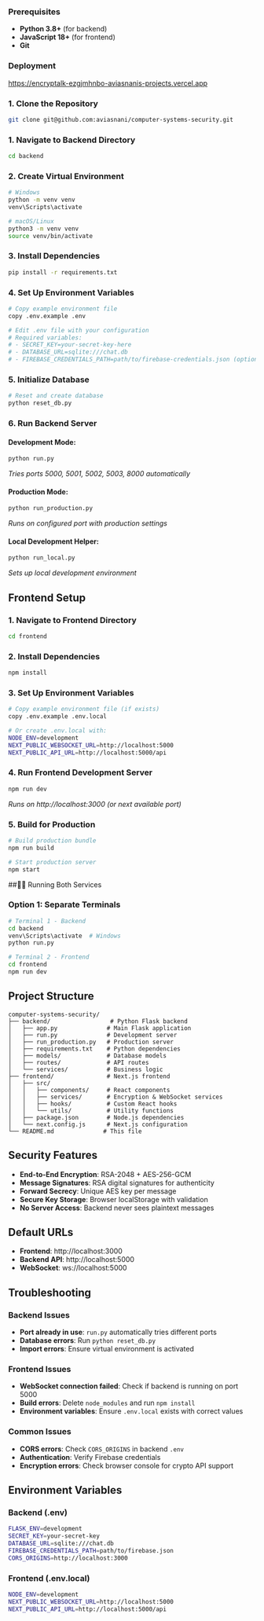### Prerequisites

- **Python 3.8+** (for backend)
- **JavaScript 18+** (for frontend)
- **Git**

### Deployment

https://encryptalk-ezgjmhnbo-aviasnanis-projects.vercel.app


### 1. Clone the Repository

```bash
git clone git@github.com:aviasnani/computer-systems-security.git

```

### 1. Navigate to Backend Directory

```bash
cd backend
```

### 2. Create Virtual Environment

```bash
# Windows
python -m venv venv
venv\Scripts\activate

# macOS/Linux
python3 -m venv venv
source venv/bin/activate
```

### 3. Install Dependencies

```bash
pip install -r requirements.txt
```

### 4. Set Up Environment Variables

```bash
# Copy example environment file
copy .env.example .env

# Edit .env file with your configuration
# Required variables:
# - SECRET_KEY=your-secret-key-here
# - DATABASE_URL=sqlite:///chat.db
# - FIREBASE_CREDENTIALS_PATH=path/to/firebase-credentials.json (optional)
```

### 5. Initialize Database

```bash
# Reset and create database
python reset_db.py
```

### 6. Run Backend Server

#### Development Mode:

```bash
python run.py
```

_Tries ports 5000, 5001, 5002, 5003, 8000 automatically_

#### Production Mode:

```bash
python run_production.py
```

_Runs on configured port with production settings_

#### Local Development Helper:

```bash
python run_local.py
```

_Sets up local development environment_

## Frontend Setup

### 1. Navigate to Frontend Directory

```bash
cd frontend
```

### 2. Install Dependencies

```bash
npm install
```

### 3. Set Up Environment Variables

```bash
# Copy example environment file (if exists)
copy .env.example .env.local

# Or create .env.local with:
NODE_ENV=development
NEXT_PUBLIC_WEBSOCKET_URL=http://localhost:5000
NEXT_PUBLIC_API_URL=http://localhost:5000/api
```

### 4. Run Frontend Development Server

```bash
npm run dev
```

_Runs on http://localhost:3000 (or next available port)_

### 5. Build for Production

```bash
# Build production bundle
npm run build

# Start production server
npm start
```

##🏃‍♂️ Running Both Services

### Option 1: Separate Terminals

```bash
# Terminal 1 - Backend
cd backend
venv\Scripts\activate  # Windows
python run.py

# Terminal 2 - Frontend
cd frontend
npm run dev
```

##  Project Structure

```
computer-systems-security/
├── backend/                 # Python Flask backend
│   ├── app.py              # Main Flask application
│   ├── run.py              # Development server
│   ├── run_production.py   # Production server
│   ├── requirements.txt    # Python dependencies
│   ├── models/             # Database models
│   ├── routes/             # API routes
│   └── services/           # Business logic
├── frontend/               # Next.js frontend
│   ├── src/
│   │   ├── components/     # React components
│   │   ├── services/       # Encryption & WebSocket services
│   │   ├── hooks/          # Custom React hooks
│   │   └── utils/          # Utility functions
│   ├── package.json        # Node.js dependencies
│   └── next.config.js      # Next.js configuration
└── README.md              # This file
```

##  Security Features

- **End-to-End Encryption**: RSA-2048 + AES-256-GCM
- **Message Signatures**: RSA digital signatures for authenticity
- **Forward Secrecy**: Unique AES key per message
- **Secure Key Storage**: Browser localStorage with validation
- **No Server Access**: Backend never sees plaintext messages

##  Default URLs

- **Frontend**: http://localhost:3000
- **Backend API**: http://localhost:5000
- **WebSocket**: ws://localhost:5000

##  Troubleshooting

### Backend Issues

- **Port already in use**: `run.py` automatically tries different ports
- **Database errors**: Run `python reset_db.py`
- **Import errors**: Ensure virtual environment is activated

### Frontend Issues

- **WebSocket connection failed**: Check if backend is running on port 5000
- **Build errors**: Delete `node_modules` and run `npm install`
- **Environment variables**: Ensure `.env.local` exists with correct values

### Common Issues

- **CORS errors**: Check `CORS_ORIGINS` in backend `.env`
- **Authentication**: Verify Firebase credentials
- **Encryption errors**: Check browser console for crypto API support

##  Environment Variables

### Backend (.env)

```bash
FLASK_ENV=development
SECRET_KEY=your-secret-key
DATABASE_URL=sqlite:///chat.db
FIREBASE_CREDENTIALS_PATH=path/to/firebase.json
CORS_ORIGINS=http://localhost:3000
```

### Frontend (.env.local)

```bash
NODE_ENV=development
NEXT_PUBLIC_WEBSOCKET_URL=http://localhost:5000
NEXT_PUBLIC_API_URL=http://localhost:5000/api
```

